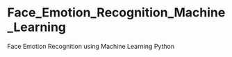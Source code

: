 

# Face_Emotion_Recognition_Machine_Learning
Face Emotion Recognition using Machine Learning Python
